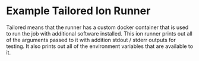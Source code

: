 # Example Tailored Ion Runner
Tailored means that the runner has a custom docker container that is used to run the job with additional software installed. This ion runner prints out all of the arguments passed to it with addition stdout / stderr outputs for testing. It also prints out all of the environment variables that are available to it.
